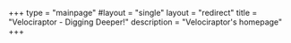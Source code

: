 +++
type = "mainpage"
#layout = "single"
layout = "redirect"
title = "Velociraptor - Digging Deeper!"
description = "Velociraptor's homepage"
+++
